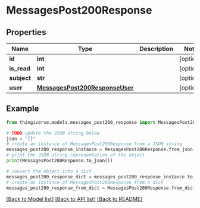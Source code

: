 # MessagesPost200Response


## Properties

Name | Type | Description | Notes
------------ | ------------- | ------------- | -------------
**id** | **int** |  | [optional] 
**is_read** | **int** |  | [optional] 
**subject** | **str** |  | [optional] 
**user** | [**MessagesPost200ResponseUser**](MessagesPost200ResponseUser.md) |  | [optional] 

## Example

```python
from thingiverse.models.messages_post200_response import MessagesPost200Response

# TODO update the JSON string below
json = "{}"
# create an instance of MessagesPost200Response from a JSON string
messages_post200_response_instance = MessagesPost200Response.from_json(json)
# print the JSON string representation of the object
print(MessagesPost200Response.to_json())

# convert the object into a dict
messages_post200_response_dict = messages_post200_response_instance.to_dict()
# create an instance of MessagesPost200Response from a dict
messages_post200_response_from_dict = MessagesPost200Response.from_dict(messages_post200_response_dict)
```
[[Back to Model list]](../README.md#documentation-for-models) [[Back to API list]](../README.md#documentation-for-api-endpoints) [[Back to README]](../README.md)


